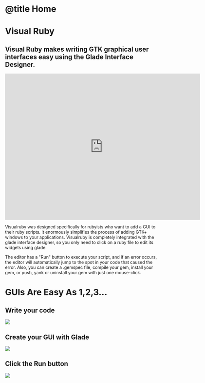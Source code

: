 # @title Home
# Visual Ruby
## Visual Ruby makes writing GTK graphical user interfaces easy using the Glade Interface Designer.

<p>
  <iframe width="640" height="480" src="https://www.youtube.com/embed/CY-0OYkg7b8" frameborder="0" allowfullscreen></iframe>
</p>

Visualruby was designed specifically for rubyists who want to add
a GUI to their ruby scripts.  It enormously simplifies the process
of adding GTK+ windows to your applications.  Visualruby is completely
integrated with the glade interface designer, so you only need to
click on a ruby file to edit its widgets using glade.

The editor has a "Run" button to execute your script, and if an error
occurs, the editor will automatically jump to the spot in your code
that caused the error.  Also, you can create a .gemspec file, compile your
gem, install your gem, or push, yank or uninstall your gem with
just one mouse-click.


# GUIs Are Easy As 1,2,3...

## Write your code 

![](http://visualruby.net/img/index_listview.jpg)

## Create your GUI with Glade

![](http://visualruby.net/img/index_glade.jpg)

## Click the Run button

![](http://visualruby.net/img/index_listviewdemo.jpg)

